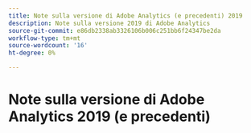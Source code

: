 ```yaml
---
title: Note sulla versione di Adobe Analytics (e precedenti) 2019
description: Note sulla versione 2019 di Adobe Analytics
source-git-commit: e86db2338ab3326106b006c251bb6f24347be2da
workflow-type: tm+mt
source-wordcount: '16'
ht-degree: 0%

---
```



# Note sulla versione di Adobe Analytics 2019 (e precedenti)

